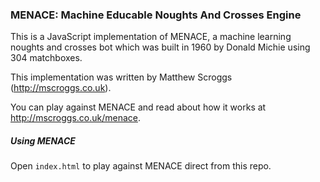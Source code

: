### MENACE: Machine Educable Noughts And Crosses Engine ###

This is a JavaScript implementation of MENACE, a
machine learning noughts and crosses bot which was
built in 1960 by Donald Michie using 304
matchboxes.

This implementation was written by Matthew Scroggs
(http://mscroggs.co.uk).

You can play against MENACE and read about how it
works at http://mscroggs.co.uk/menace.


##### Using MENACE #####

Open `index.html` to play against MENACE direct from
this repo.
